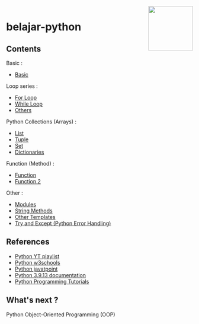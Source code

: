 <img src="https://img.icons8.com/color/48/undefined/python--v1.svg" align="right" width="120px"/>

# belajar-python

## Contents

Basic :

- [Basic](01-basic.ipynb)

Loop series :

- [For Loop](03-for-loop.ipynb)
- [While Loop](04-while-loop.ipynb)
- [Others](05-loop-others.ipynb)

Python Collections (Arrays) :

- [List](02-list.ipynb)
- [Tuple](06-tuple.ipynb)
- [Set](07-set.ipynb)
- [Dictionaries](09-dictionaries.ipynb)

Function (Method) :

- [Function](08-function.ipynb)
- [Function 2](10-function-agane.ipynb)

Other :

- [Modules](11-modules.ipynb)
- [String Methods](12-string-methods.ipynb)
- [Other Templates](13-other-templates.ipynb)
- [Try and Except (Python Error Handling)](14-try-and-except.ipynb)

## References

- [Python YT playlist](https://www.youtube.com/playlist?list=PL-CtdCApEFH_HY6bL3JER8WJOxz1nb3_H)
- [Python w3schools](https://www.w3schools.com/python)
- [Python javatpoint](https://www.javatpoint.com/python-tutorial)
- [Python 3.9.13 documentation](https://docs.python.org/3.9/)
- [Python Programming Tutorials](https://www.youtube.com/playlist?list=PLzMcBGfZo4-mFu00qxl0a67RhjjZj3jXm)

## What's next ?

Python Object-Oriented Programming (OOP)
